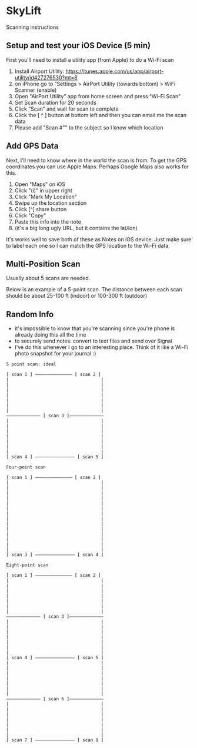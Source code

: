 # SkyLift

Scanning instructions

## Setup and test your iOS Device (5 min)

First you'll need to install a utility app (from Apple) to do a Wi-Fi scan

1. Install Airport Utility: <https://itunes.apple.com/us/app/airport-utility/id427276530?mt=8>
1. on iPhone go to “Settings > AirPort Utility (towards bottom) > WiFi Scanner (enable)
1. Open "AirPort Utility” app from home screen and press “Wi-Fi Scan"
1. Set Scan duration for 20 seconds
1. Click “Scan” and wait for scan to complete
1. Click the [ ^ ] button at bottom left and then you can email me the scan data
1. Please add "Scan #"" to the subject so I know which location



## Add GPS Data

Next, I'll need to know where in the world the scan is from. To get the GPS coordinates you can use Apple Maps. Perhaps Google Maps also works for this.

1. Open "Maps" on iOS
2. Click "(i)" in upper right
3. Click "Mark My Location"
4. Swipe up the location section
5. Click [^] share button
6. Click "Copy"
7. Paste this info into the note 
8. (it's a big long ugly URL, but it contains the lat/lon)

It's works well to save both of these as Notes on iOS device. Just make sure to label each one so I can match the GPS location to the Wi-Fi data.

## Multi-Position Scan


Usually about 5 scans are needed.

Below is an example of a 5-point scan. The distance between each scan should be about 25-100 ft (indoor) or 100-300 ft (outdoor)

## Random Info

- it's impossible to know that you're scanning since you're phone is already doing this all the time
- to securely send notes: convert to text files and send over Signal
- I've do this whenever I go to an interesting place. Think of it like a Wi-Fi photo snapshot for your journal :)



```
5 point scan: ideal

[ scan 1 ] —————————————— [ scan 2 ]
|									|
|									|
|									|
|									|
|									|
|									|
|									|
————————————— [ scan 3 ]—————————————
|									|
|									|
|									|
|									|
|									|
|									|
|									|
[ scan 4 ] ——————————————— [ scan 5 ]
```



```
Four-point scan

[ scan 1 ] —————————————— [ scan 2 ]
|									|
|									|
|									|
|									|
|									|
|									|
|									|
|									|
|									|
|									|
|									|
|									|
|									|
|									|
[ scan 3 ] ——————————————— [ scan 4 ]
```


```
Eight-point scan

[ scan 1 ] —————————————— [ scan 2 ]
|									|
|									|
|									|
|									|
|									|
|									|
|									|
————————————— [ scan 3 ]—————————————
|									|
|									|
|									|
|									|
|									|
|									|
|									|
[ scan 4 ] ——————————————— [ scan 5 ]
|									|
|									|
|									|
|									|
|									|
|									|
|									|
————————————— [ scan 6 ]—————————————
|									|
|									|
|									|
|									|
|									|
|									|
|									|
[ scan 7 ] ——————————————— [ scan 8 ]
```


